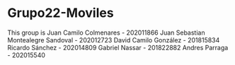 # Grupo22-Moviles
This group is 
Juan Camilo Colmenares - 202011866
Juan Sebastian Montealegre Sandoval - 202012723
David Camilo González - 201815834
Ricardo Sánchez - 202014809
Gabriel Nassar - 201822882
Andres Parraga - 202015540

